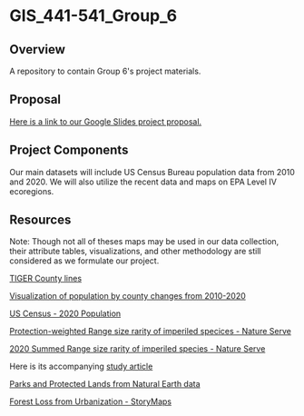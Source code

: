 # GIS_441-541_Group_6

## Overview
A repository to contain Group 6's project materials.

## Proposal
[Here is a link to our Google Slides project proposal.](https://docs.google.com/presentation/d/1SedyNGOyZhrfzUIoQiMh7W-5seJRaJYRI8bk1hIX4qc/edit?usp=sharing)

## Project Components
Our main datasets will include US Census Bureau population data from 2010 and 2020. 
We will also utilize the recent data and maps on EPA Level IV ecoregions.

## Resources
Note: Though not all of theses maps may be used in our data collection, their attribute tables, visualizations, and other methodology are still considered as we formulate our project.

[TIGER County lines](https://www.census.gov/geographies/mapping-files/time-series/geo/tiger-line-file.2020.html#list-tab-790442341)

[Visualization of population by county changes from 2010-2020](https://www.census.gov/library/visualizations/2021/dec/percent-change-county-population.html)

[US Census - 2020 Population](https://www.arcgis.com/home/item.html?id=87dcc8c8a0224d8290fe65124287fefc)

[Protection-weighted Range size rarity of imperiled specices - Nature Serve](https://natureserve.maps.arcgis.com/home/item.html?id=5ad6e1b3b6fb48bbad92d903114c9f28)

[2020 Summed Range size rarity of imperiled species - Nature Serve](https://natureserve.maps.arcgis.com/home/item.html?id=e5a6de94cc7b4d5b9204e2cc5d8b6e4e)

Here is its accompanying [study article](https://esajournals.onlinelibrary.wiley.com/doi/10.1002/eap.2534)

[Parks and Protected Lands from Natural Earth data](https://www.naturalearthdata.com/downloads/10m-cultural-vectors/parks-and-protected-lands/)

[Forest Loss from Urbanization - StoryMaps](https://globil-panda.opendata.arcgis.com/maps/b3e95fbf17cc4c01a58379f6daaa8383/about)
